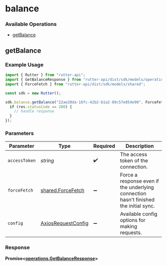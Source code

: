 # balance

### Available Operations

* [getBalance](#getbalance)

## getBalance

### Example Usage

```typescript
import { Rutter } from "rutter-api";
import { GetBalanceResponse } from "rutter-api/dist/sdk/models/operations";
import { ForceFetch } from "rutter-api/dist/sdk/models/shared";

const sdk = new Rutter();

sdk.balance.getBalance("22ae20da-16fc-42b2-b1a2-89c57e854e90", ForceFetch.True).then((res: GetBalanceResponse) => {
  if (res.statusCode == 200) {
    // handle response
  }
});
```

### Parameters

| Parameter                                                                            | Type                                                                                 | Required                                                                             | Description                                                                          |
| ------------------------------------------------------------------------------------ | ------------------------------------------------------------------------------------ | ------------------------------------------------------------------------------------ | ------------------------------------------------------------------------------------ |
| `accessToken`                                                                        | *string*                                                                             | :heavy_check_mark:                                                                   | The access token of the connection.                                                  |
| `forceFetch`                                                                         | [shared.ForceFetch](../../models/shared/forcefetch.md)                               | :heavy_minus_sign:                                                                   | Force a response even if the underlying connection hasn't finished the initial sync. |
| `config`                                                                             | [AxiosRequestConfig](https://axios-http.com/docs/req_config)                         | :heavy_minus_sign:                                                                   | Available config options for making requests.                                        |


### Response

**Promise<[operations.GetBalanceResponse](../../models/operations/getbalanceresponse.md)>**

